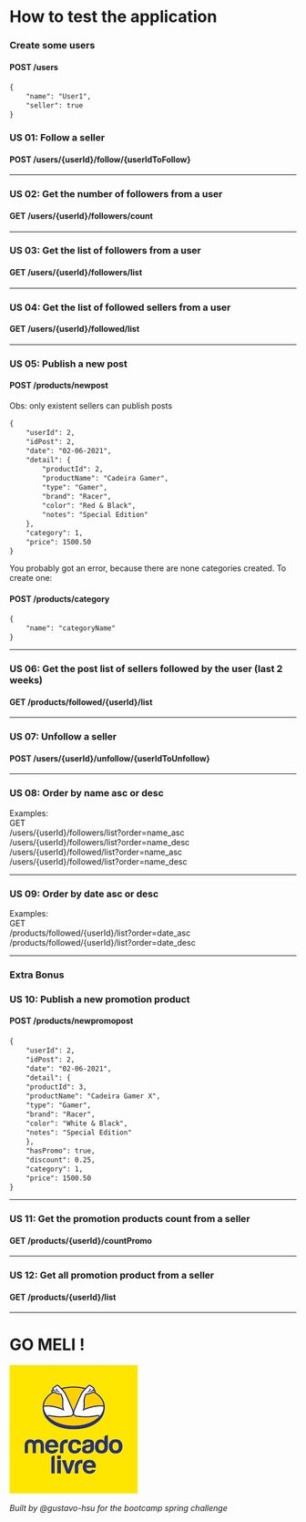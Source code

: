 <h1> How to test the application </h1>

<h3> Create some users </h3>
<h4> POST /users </h4>

```
{ 
    "name": "User1", 
    "seller": true
}
```
<h3> US 01: Follow a seller </h3>
<h4> POST /users/{userId}/follow/{userIdToFollow} </h4>

___
<h3> US 02: Get the number of followers from a user </h3>
<h4> GET /users/{userId}/followers/count </h4>

___
<h3> US 03: Get the list of followers from a user </h3>
<h4> GET /users/{userId}/followers/list </h4>

___
<h3> US 04: Get the list of followed sellers from a user </h3>
<h4> GET /users/{userId}/followed/list </h4>

___

<h3> US 05: Publish a new post </h3>
<h4> POST /products/newpost </h4>
Obs: only existent sellers can publish posts

```
{
    "userId": 2,
    "idPost": 2,
    "date": "02-06-2021",
    "detail": {
        "productId": 2,
        "productName": "Cadeira Gamer",
        "type": "Gamer",
        "brand": "Racer",
        "color": "Red & Black",
        "notes": "Special Edition"
    },
    "category": 1,
    "price": 1500.50
}
```

You probably got an error, because there are none categories created. To create one:
<h4> POST /products/category </h4>


```
{ 
    "name": "categoryName"
}
```


___
<h3> US 06: Get the post list of sellers followed by the user (last 2 weeks)  </h3>
<h4> GET /products/followed/{userId}/list </h4>

___
<h3> US 07: Unfollow a seller </h3>
<h4> POST /users/{userId}/unfollow/{userIdToUnfollow}</h4>

___
<h3> US 08: Order by name asc or desc</h3>
Examples:
<br>
GET
<br>
/users/{userId}/followers/list?order=name_asc <br>
/users/{userId}/followers/list?order=name_desc <br>
/users/{userId}/followed/list?order=name_asc <br>
/users/{userId}/followed/list?order=name_desc <br>

___
<h3> US 09: Order by date asc or desc </h3>
Examples:
<br>
GET
<br>
/products/followed/{userId}/list?order=date_asc <br>
/products/followed/{userId}/list?order=date_desc <br>

___
<h3> Extra Bonus </h3>

<h3> US 10: Publish a new promotion product </h3>
<h4> POST /products/newpromopost </h4>

```
{
    "userId": 2,
    "idPost": 2,
    "date": "02-06-2021",
    "detail": {
    "productId": 3,
    "productName": "Cadeira Gamer X",
    "type": "Gamer",
    "brand": "Racer",
    "color": "White & Black",
    "notes": "Special Edition"
    },
    "hasPromo": true,
    "discount": 0.25,
    "category": 1,
    "price": 1500.50
}
```

___
<h3> US 11: Get the promotion products count from a seller </h3>
<h4> GET /products/{userId}/countPromo </h4>

___
<h3> US 12: Get all promotion product from a seller </h3>
<h4> GET /products/{userId}/list</h4>

_________
<h1> GO MELI !</h1>

![](src/main/resources/images/img.png)

<i> Built by @gustavo-hsu for the bootcamp spring challenge </i>